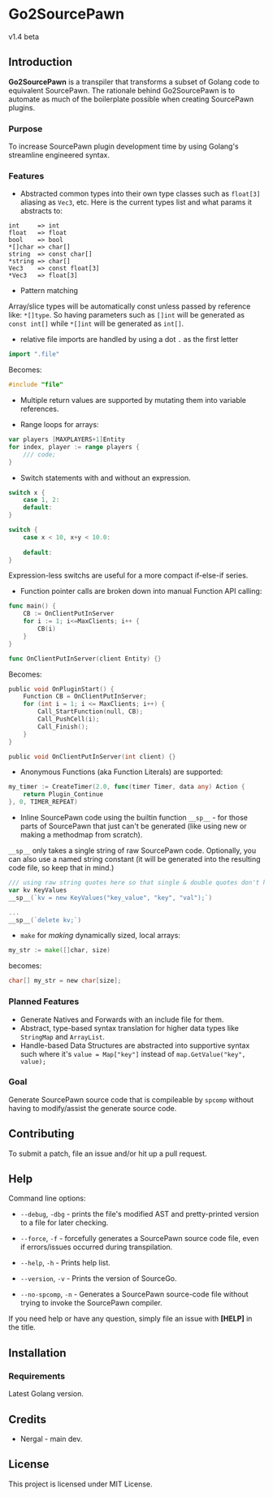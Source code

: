 # Go2SourcePawn
v1.4 beta

## Introduction

**Go2SourcePawn** is a transpiler that transforms a subset of Golang code to equivalent SourcePawn. The rationale behind Go2SourcePawn is to automate as much of the boilerplate possible when creating SourcePawn plugins.

### Purpose

To increase SourcePawn plugin development time by using Golang's streamline engineered syntax.


### Features

* Abstracted common types into their own type classes such as `float[3]` aliasing as `Vec3`, etc.
Here is the current types list and what params it abstracts to:
```
int     => int
float   => float
bool    => bool
*[]char => char[]
string  => const char[]
*string => char[]
Vec3    => const float[3]
*Vec3   => float[3]
```

* Pattern matching

Array/slice types will be automatically const unless passed by reference like: `*[]type`.
So having parameters such as `[]int` will be generated as `const int[]` while `*[]int` will be generated as `int[]`.


* relative file imports are handled by using a dot `.` as the first letter
```go
import ".file"
```

Becomes:
```c
#include "file"
```

* Multiple return values are supported by mutating them into variable references.

* Range loops for arrays:
```go
var players [MAXPLAYERS+1]Entity
for index, player := range players {
	/// code;
}
```

* Switch statements with and without an expression.
```go
switch x {
	case 1, 2:
	default:
}

switch {
	case x < 10, x+y < 10.0:
		
	default:
}
```

Expression-less switchs are useful for a more compact if-else-if series.


* Function pointer calls are broken down into manual Function API calling:
```go
func main() {
	CB := OnClientPutInServer
	for i := 1; i<=MaxClients; i++ {
		CB(i)
	}
}

func OnClientPutInServer(client Entity) {}
```
Becomes:
```c
public void OnPluginStart() {
	Function CB = OnClientPutInServer;
	for (int i = 1; i <= MaxClients; i++) {
		Call_StartFunction(null, CB);
		Call_PushCell(i);
		Call_Finish();
	}
}

public void OnClientPutInServer(int client) {}
```

* Anonymous Functions (aka Function Literals) are supported:
```go
my_timer := CreateTimer(2.0, func(timer Timer, data any) Action {
	return Plugin_Continue
}, 0, TIMER_REPEAT)
```

* Inline SourcePawn code using the builtin function `__sp__` - for those parts of SourcePawn that just can't be generated (like using new or making a methodmap from scratch).

`__sp__` only takes a single string of raw SourcePawn code. Optionally, you can also use a named string constant (it will be generated into the resulting code file, so keep that in mind.)
```go
/// using raw string quotes here so that single & double quotes don't have to be escaped.
var kv KeyValues
__sp__(`kv = new KeyValues("key_value", "key", "val");`)

...
__sp__(`delete kv;`)
```

* `make` for _making_ dynamically sized, local arrays:
```go
my_str := make([]char, size)
```
becomes:
```c
char[] my_str = new char[size];
```


### Planned Features
* Generate Natives and Forwards with an include file for them.
* Abstract, type-based syntax translation for higher data types like `StringMap` and `ArrayList`.
* Handle-based Data Structures are abstracted into supportive syntax such where it's `value = Map["key"]` instead of `map.GetValue("key", value);`

### Goal
Generate SourcePawn source code that is compileable by `spcomp` without having to modify/assist the generate source code.


## Contributing

To submit a patch, file an issue and/or hit up a pull request.

## Help

Command line options:
* `--debug`, `-dbg` - prints the file's modified AST and pretty-printed version to a file for later checking.

* `--force`, `-f` - forcefully generates a SourcePawn source code file, even if errors/issues occurred during transpilation.

* `--help`, `-h` - Prints help list.

* `--version`, `-v` - Prints the version of SourceGo.

* `--no-spcomp`, `-n` - Generates a SourcePawn source-code file without trying to invoke the SourcePawn compiler.

If you need help or have any question, simply file an issue with **\[HELP\]** in the title.


## Installation

### Requirements
Latest Golang version.

## Credits

* Nergal - main dev.

## License
This project is licensed under MIT License.
